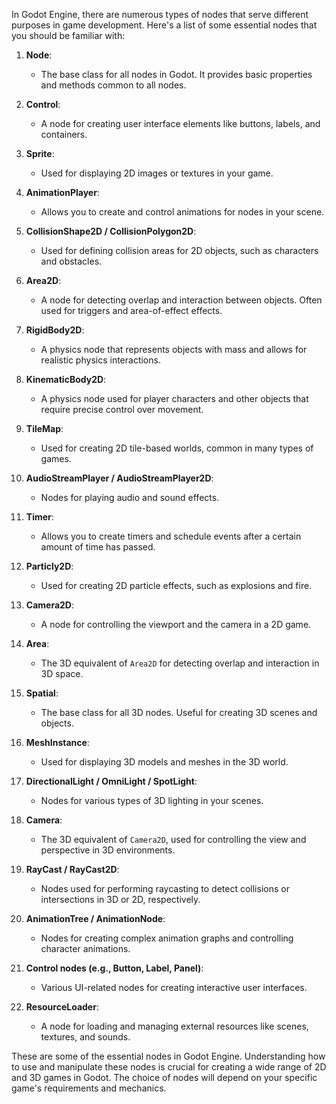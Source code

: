 In Godot Engine, there are numerous types of nodes that serve different purposes in game development. Here's a list of some essential nodes that you should be familiar with:

1. **Node**:
   - The base class for all nodes in Godot. It provides basic properties and methods common to all nodes.

2. **Control**:
   - A node for creating user interface elements like buttons, labels, and containers.

3. **Sprite**:
   - Used for displaying 2D images or textures in your game.

4. **AnimationPlayer**:
   - Allows you to create and control animations for nodes in your scene.

5. **CollisionShape2D / CollisionPolygon2D**:
   - Used for defining collision areas for 2D objects, such as characters and obstacles.

6. **Area2D**:
   - A node for detecting overlap and interaction between objects. Often used for triggers and area-of-effect effects.

7. **RigidBody2D**:
   - A physics node that represents objects with mass and allows for realistic physics interactions.

8. **KinematicBody2D**:
   - A physics node used for player characters and other objects that require precise control over movement.

9. **TileMap**:
   - Used for creating 2D tile-based worlds, common in many types of games.

10. **AudioStreamPlayer / AudioStreamPlayer2D**:
    - Nodes for playing audio and sound effects.

11. **Timer**:
    - Allows you to create timers and schedule events after a certain amount of time has passed.

12. **Particly2D**:
    - Used for creating 2D particle effects, such as explosions and fire.

13. **Camera2D**:
    - A node for controlling the viewport and the camera in a 2D game.

14. **Area**:
    - The 3D equivalent of `Area2D` for detecting overlap and interaction in 3D space.

15. **Spatial**:
    - The base class for all 3D nodes. Useful for creating 3D scenes and objects.

16. **MeshInstance**:
    - Used for displaying 3D models and meshes in the 3D world.

17. **DirectionalLight / OmniLight / SpotLight**:
    - Nodes for various types of 3D lighting in your scenes.

18. **Camera**:
    - The 3D equivalent of `Camera2D`, used for controlling the view and perspective in 3D environments.

19. **RayCast / RayCast2D**:
    - Nodes used for performing raycasting to detect collisions or intersections in 3D or 2D, respectively.

20. **AnimationTree / AnimationNode**:
    - Nodes for creating complex animation graphs and controlling character animations.

21. **Control nodes (e.g., Button, Label, Panel)**:
    - Various UI-related nodes for creating interactive user interfaces.

22. **ResourceLoader**:
    - A node for loading and managing external resources like scenes, textures, and sounds.

These are some of the essential nodes in Godot Engine. Understanding how to use and manipulate these nodes is crucial for creating a wide range of 2D and 3D games in Godot. The choice of nodes will depend on your specific game's requirements and mechanics.

